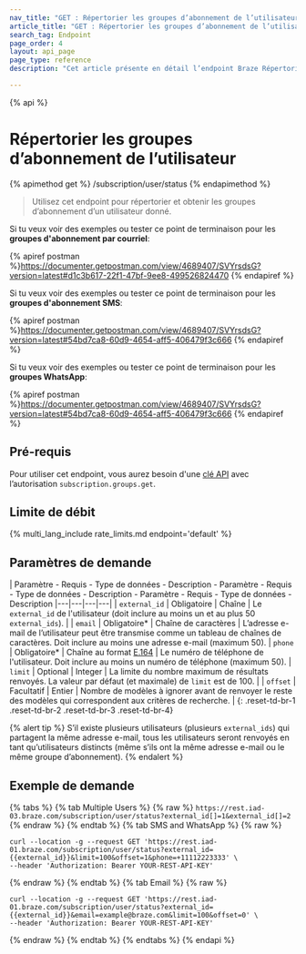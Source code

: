 ```yaml
---
nav_title: "GET : Répertorier les groupes d’abonnement de l’utilisateur"
article_title: "GET : Répertorier les groupes d’abonnement de l’utilisateur"
search_tag: Endpoint
page_order: 4
layout: api_page
page_type: reference
description: "Cet article présente en détail l’endpoint Braze Répertorier les groupes d’abonnement de l’utilisateur."

---
```

{% api %}
# Répertorier les groupes d’abonnement de l’utilisateur
{% apimethod get %}
/subscription/user/status
{% endapimethod %}

> Utilisez cet endpoint pour répertorier et obtenir les groupes d’abonnement d’un utilisateur donné.

Si tu veux voir des exemples ou tester ce point de terminaison pour les **groupes d'abonnement par courriel**:

{% apiref postman %}https://documenter.getpostman.com/view/4689407/SVYrsdsG?version=latest#d1c3b617-22f1-47bf-9ee8-499526824470 {% endapiref %}

Si tu veux voir des exemples ou tester ce point de terminaison pour les **groupes d'abonnement SMS**:

{% apiref postman %}https://documenter.getpostman.com/view/4689407/SVYrsdsG?version=latest#54bd7ca8-60d9-4654-aff5-406479f3c666 {% endapiref %}

Si tu veux voir des exemples ou tester ce point de terminaison pour les **groupes WhatsApp**:

{% apiref postman %}https://documenter.getpostman.com/view/4689407/SVYrsdsG?version=latest#54bd7ca8-60d9-4654-aff5-406479f3c666 {% endapiref %}

## Pré-requis

Pour utiliser cet endpoint, vous aurez besoin d'une [clé API]({{site.baseurl}}/api/basics#rest-api-key/) avec l’autorisation `subscription.groups.get`.

## Limite de débit

{% multi_lang_include rate_limits.md endpoint='default' %}

## Paramètres de demande

| Paramètre - Requis - Type de données - Description - Paramètre - Requis - Type de données - Description - Paramètre - Requis - Type de données - Description
|---|---|---|---|
| `external_id` | Obligatoire | Chaîne | Le `external_id` de l'utilisateur (doit inclure au moins un et au plus 50 `external_ids`). |
| `email`  |  Obligatoire* | Chaîne de caractères | L’adresse e-mail de l’utilisateur peut être transmise comme un tableau de chaînes de caractères. Doit inclure au moins une adresse e-mail (maximum 50).
| `phone` | Obligatoire* | Chaîne au format [E.164](https://en.wikipedia.org/wiki/E.164) | Le numéro de téléphone de l'utilisateur. Doit inclure au moins un numéro de téléphone (maximum 50).
| `limit` | Optional | Integer | La limite du nombre maximum de résultats renvoyés. La valeur par défaut (et maximale) de `limit` est de 100. |
| `offset`  |  Facultatif | Entier | Nombre de modèles à ignorer avant de renvoyer le reste des modèles qui correspondent aux critères de recherche. |
{: .reset-td-br-1 .reset-td-br-2 .reset-td-br-3  .reset-td-br-4}

{% alert tip %}
S’il existe plusieurs utilisateurs (plusieurs `external_ids`) qui partagent la même adresse e-mail, tous les utilisateurs seront renvoyés en tant qu’utilisateurs distincts (même s’ils ont la même adresse e-mail ou le même groupe d’abonnement).
{% endalert %}

## Exemple de demande 

{% tabs %}
{% tab Multiple Users %}
{% raw %}
`https://rest.iad-03.braze.com/subscription/user/status?external_id[]=1&external_id[]=2`
{% endraw %}
{% endtab %}
{% tab SMS and WhatsApp %}
{% raw %}
```
curl --location -g --request GET 'https://rest.iad-01.braze.com/subscription/user/status?external_id={{external_id}}&limit=100&offset=1&phone=+11112223333' \
--header 'Authorization: Bearer YOUR-REST-API-KEY'
```
{% endraw %}
{% endtab %}
{% tab Email %}
{% raw %}
```
curl --location -g --request GET 'https://rest.iad-01.braze.com/subscription/user/status?external_id={{external_id}}&email=example@braze.com&limit=100&offset=0' \
--header 'Authorization: Bearer YOUR-REST-API-KEY'
```
{% endraw %}
{% endtab %}
{% endtabs %}
{% endapi %}
